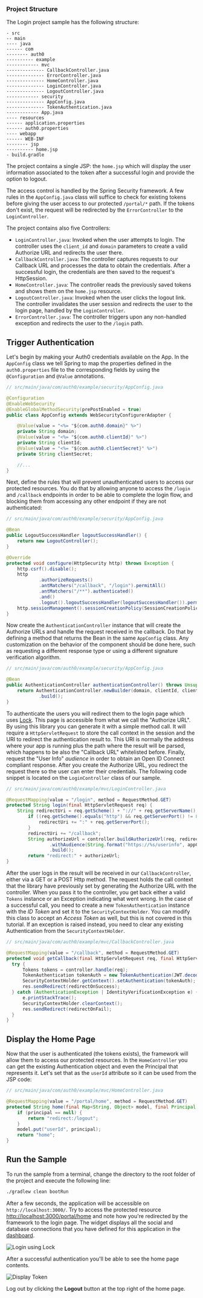 ### Project Structure
The Login project sample has the following structure:

```text
- src
-- main
---- java
------ com
-------- auth0
---------- example
------------ mvc
-------------- CallbackController.java
-------------- ErrorController.java
-------------- HomeController.java
-------------- LoginController.java
-------------- LogoutController.java
------------ security
-------------- AppConfig.java
-------------- TokenAuthentication.java
------------ App.java
---- resources
------ application.properties
------ auth0.properties
---- webapp
------ WEB-INF
-------- jsp
---------- home.jsp
- build.gradle
```

The project contains a single JSP: the `home.jsp` which will display the user information associated to the token after a successful login and provide the option to logout.

The access control is handled by the Spring Security framework. A few rules in the `AppConfig.java` class will suffice to check for existing tokens before giving the user access to our protected `/portal/*` path. If the tokens don't exist, the request will be redirected by the `ErrorController` to the `LoginController`.

The project contains also five Controllers:
- `LoginController.java`: Invoked when the user attempts to login. The controller uses the `client_id` and `domain` parameters to create a valid Authorize URL and redirects the user there.
- `CallbackController.java`: The controller captures requests to our Callback URL and processes the data to obtain the credentials. After a successful login, the credentials are then saved to the request's HttpSession.
- `HomeController.java`: The controller reads the previously saved tokens and shows them on the `home.jsp` resource.
- `LogoutController.java`: Invoked when the user clicks the logout link. The controller invalidates the user session and redirects the user to the login page, handled by the `LoginController`.
- `ErrorController.java`: The controller triggers upon any non-handled exception and redirects the user to the `/login` path.


## Trigger Authentication

Let's begin by making your Auth0 credentials available on the App. In the `AppConfig` class we tell Spring to map the properties defined in the `auth0.properties` file to the corresponding fields by using the `@Configuration` and `@Value` annotations.

```java
// src/main/java/com/auth0/example/security/AppConfig.java

@Configuration
@EnableWebSecurity
@EnableGlobalMethodSecurity(prePostEnabled = true)
public class AppConfig extends WebSecurityConfigurerAdapter {

    @Value(value = "<%= "${com.auth0.domain}" %>")
    private String domain;
    @Value(value = "<%= "${com.auth0.clientId}" %>")
    private String clientId;
    @Value(value = "<%= "${com.auth0.clientSecret}" %>")
    private String clientSecret;

    //...
}
```

Next, define the rules that will prevent unauthenticated users to access our protected resources. You do that by allowing anyone to access the `/login` and `/callback` endpoints in order to be able to complete the login flow, and blocking them from accessing any other endpoint if they are not authenticated:

```java
// src/main/java/com/auth0/example/security/AppConfig.java

@Bean
public LogoutSuccessHandler logoutSuccessHandler() {
    return new LogoutController();
}

@Override
protected void configure(HttpSecurity http) throws Exception {
    http.csrf().disable();
    http
            .authorizeRequests()
            .antMatchers("/callback", "/login").permitAll()
            .antMatchers("/**").authenticated()
            .and()
            .logout().logoutSuccessHandler(logoutSuccessHandler()).permitAll();
    http.sessionManagement().sessionCreationPolicy(SessionCreationPolicy.NEVER);
}
```

Now create the `AuthenticationController` instance that will create the Authorize URLs and handle the request received in the callback. Do that by defining a method that returns the Bean in the same `AppConfig` class. Any customization on the behavior of the component should be done here, such as requesting a different response type or using a different signature verification algorithm.

```java
// src/main/java/com/auth0/example/security/AppConfig.java

@Bean
public AuthenticationController authenticationController() throws UnsupportedEncodingException {
    return AuthenticationController.newBuilder(domain, clientId, clientSecret)
            .build();
}
```

To authenticate the users you will redirect them to the login page which uses [Lock](/libraries/lock/v10). This page is accessible from what we call the "Authorize URL". By using this library you can generate it with a simple method call. It will require a `HttpServletRequest` to store the call context in the session and the URI to redirect the authentication result to. This URI is normally the address where your app is running plus the path where the result will be parsed, which happens to be also the "Callback URL" whitelisted before. Finally, request the "User Info" *audience* in order to obtain an Open ID Connect compliant response. After you create the Authorize URL, you redirect the request there so the user can enter their credentials. The following code snippet is located on the `LoginController` class of our sample.

```java
// src/main/java/com/auth0/example/mvc/LoginController.java

@RequestMapping(value = "/login", method = RequestMethod.GET)
protected String login(final HttpServletRequest req) {
    String redirectUri = req.getScheme() + "://" + req.getServerName();
        if ((req.getScheme().equals("http") && req.getServerPort() != 80) || (req.getScheme().equals("https") && req.getServerPort() != 443)) {
            redirectUri += ":" + req.getServerPort();
        }
        redirectUri += "/callback";
        String authorizeUrl = controller.buildAuthorizeUrl(req, redirectUri)
                .withAudience(String.format("https://%s/userinfo", appConfig.getDomain()))
                .build();
        return "redirect:" + authorizeUrl;
}
```

After the user logs in the result will be received in our `CallbackController`, either via a GET or a POST Http method. The request holds the call context that the library have previously set by generating the Authorize URL with the controller. When you pass it to the controller, you get back either a valid `Tokens` instance or an Exception indicating what went wrong. In the case of a successful call, you need to create a new `TokenAuthentication` instance with the *ID Token* and set it to the `SecurityContextHolder`. You can modify this class to accept an *Access Token* as well, but this is not covered in this tutorial. If an exception is raised instead, you need to clear any existing Authentication from the `SecurityContextHolder`.

```java
// src/main/java/com/auth0/example/mvc/CallbackController.java

@RequestMapping(value = "/callback", method = RequestMethod.GET)
protected void getCallback(final HttpServletRequest req, final HttpServletResponse res) throws ServletException, IOException {
  try {
      Tokens tokens = controller.handle(req);
      TokenAuthentication tokenAuth = new TokenAuthentication(JWT.decode(tokens.getIdToken()));
      SecurityContextHolder.getContext().setAuthentication(tokenAuth);
      res.sendRedirect(redirectOnSuccess);
  } catch (AuthenticationException | IdentityVerificationException e) {
      e.printStackTrace();
      SecurityContextHolder.clearContext();
      res.sendRedirect(redirectOnFail);
  }
}
```

## Display the Home Page

Now that the user is authenticated (the tokens exists), the framework will allow them to access our protected resources. In the `HomeController` you can get the existing Authentication object and even the Principal that represents it. Let's set that as the `userId` attribute so it can be used from the JSP code:

```java
// src/main/java/com/auth0/example/mvc/HomeController.java

@RequestMapping(value = "/portal/home", method = RequestMethod.GET)
protected String home(final Map<String, Object> model, final Principal principal) {
    if (principal == null) {
        return "redirect:/logout";
    }
    model.put("userId", principal);
    return "home";
}
```

## Run the Sample

To run the sample from a terminal, change the directory to the root folder of the project and execute the following line:

```bash
./gradlew clean bootRun
```

After a few seconds, the application will be accessible on `http://localhost:3000/`. Try to access the protected resource [http://localhost:3000/portal/home](http://localhost:3000/portal/home) and note how you're redirected by the framework to the login page. The widget displays all the social and database connections that you have defined for this application in the [dashboard](${manage_url}/#/).

![Login using Lock](/media/articles/java/login-with-lock.png)

After a successful authentication you'll be able to see the home page contents.

![Display Token](/media/articles/java/display-token.png)

Log out by clicking the **Logout** button at the top right of the home page.
